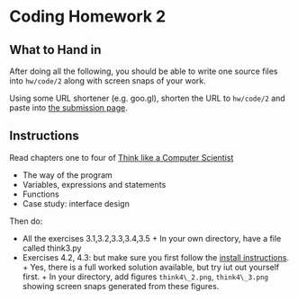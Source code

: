 
# Coding Homework 2

## What to Hand in

After doing all the following, you should 
be able to write one source files into  `hw/code/2` along with
screen snaps of your work.

Using some URL shortener (e.g. goo.gl), shorten the URL to `hw/code/2`
and paste into [the submission page](https://goo.gl/lZEmEm).

## Instructions

Read chapters one to four of [Think like a Computer Scientist](http://www.greenteapress.com/thinkpython/html/index.html)

+ The way of the program
+ Variables, expressions and statements
+ Functions
+ Case study: interface design

Then do:

+ All the exercises 3.1,3.2,3.3,3.4,3.5 
      + In your own directory, have a file called think3.py
+ Exercises 4.2, 4.3: but make sure you first follow the [install instructions](http://www.greenteapress.com/thinkpython/swampy/install.html).
      + Yes, there is a full worked solution available, but try iut out yourself first.
      + In your directory, add figures `think4\_2.png`, `think4\_3.png` showing screen snaps generated from these figures.
